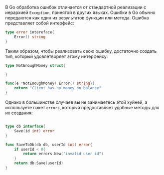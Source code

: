 В Go обработка ошибок отличается от стандартной реализации с иерархией `Exception`, принятой в других языках. Ошибки в Go обычно передаются как один из результатов функции или метода. Ошибка представляет собой интерфейс:
```go
type error intereface{
	Error() string
}
```
Таким образом, чтобы реализовать свою ошибку, достаточно создать тип, который удовлетворяет этому интерфейсу:
```go
type NotEnoughMoney struct{

}

func(e *NotEnoughMoney) Error() string}{
	return "Client has no money on balance"
}
```
Однако в большинстве случаев вы не занимаетесь этой хуйней, а используете пакет `errors`, который предоставляет удобные методы для их создания:
```go

type db interface{
	Save(id int) error
}

func SaveToDb(db db, userId int) error{
	if userId < 0{
		return errors.New("invalid user id")
	}
	return db.Save(userId)
}
```